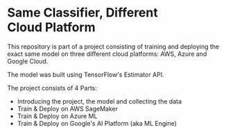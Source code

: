 # Same Classifier, Different Cloud Platform
This repository is part of a project consisting of training and deploying the exact same model on three different cloud platforms: AWS, Azure and Google Cloud.

The model was built using TensorFlow's Estimator API.

The project consists of 4 Parts:
- Introducing the project, the model and collecting the data
- Train & Deploy on AWS SageMaker
- Train & Deploy on Azure ML
- Train & Deploy on Google's AI Platform (aka ML Engine)
